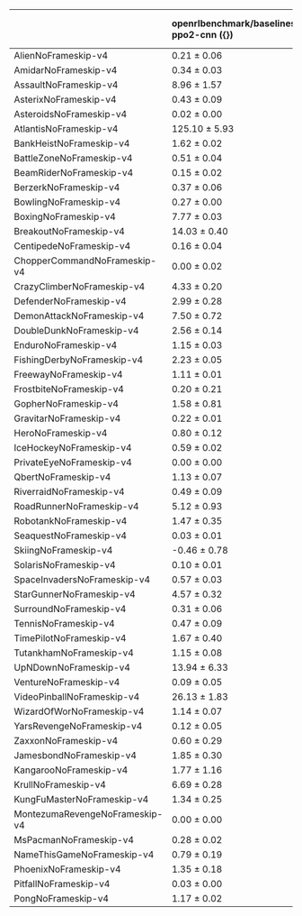 |                                | openrlbenchmark/baselines/baselines-ppo2-cnn ({})   | openrlbenchmark/envpool-atari/ppo_atari_envpool_xla_jax_truncation ({})   |
|:-------------------------------|:----------------------------------------------------|:--------------------------------------------------------------------------|
| AlienNoFrameskip-v4            | 0.21 ± 0.06                                         | 0.22 ± 0.05                                                               |
| AmidarNoFrameskip-v4           | 0.34 ± 0.03                                         | 0.49 ± 0.02                                                               |
| AssaultNoFrameskip-v4          | 8.96 ± 1.57                                         | 11.60 ± 0.50                                                              |
| AsterixNoFrameskip-v4          | 0.43 ± 0.09                                         | 0.57 ± 0.06                                                               |
| AsteroidsNoFrameskip-v4        | 0.02 ± 0.00                                         | 0.02 ± 0.00                                                               |
| AtlantisNoFrameskip-v4         | 125.10 ± 5.93                                       | 200.65 ± 34.21                                                            |
| BankHeistNoFrameskip-v4        | 1.62 ± 0.02                                         | 1.56 ± 0.05                                                               |
| BattleZoneNoFrameskip-v4       | 0.51 ± 0.04                                         | 0.52 ± 0.06                                                               |
| BeamRiderNoFrameskip-v4        | 0.15 ± 0.02                                         | 0.17 ± 0.02                                                               |
| BerzerkNoFrameskip-v4          | 0.37 ± 0.06                                         | 0.35 ± 0.09                                                               |
| BowlingNoFrameskip-v4          | 0.27 ± 0.00                                         | 0.16 ± 0.06                                                               |
| BoxingNoFrameskip-v4           | 7.77 ± 0.03                                         | 7.80 ± 0.01                                                               |
| BreakoutNoFrameskip-v4         | 14.03 ± 0.40                                        | 16.12 ± 0.50                                                              |
| CentipedeNoFrameskip-v4        | 0.16 ± 0.04                                         | 0.14 ± 0.01                                                               |
| ChopperCommandNoFrameskip-v4   | 0.00 ± 0.02                                         | 0.55 ± 0.13                                                               |
| CrazyClimberNoFrameskip-v4     | 4.33 ± 0.20                                         | 4.30 ± 0.17                                                               |
| DefenderNoFrameskip-v4         | 2.99 ± 0.28                                         | 2.93 ± 0.26                                                               |
| DemonAttackNoFrameskip-v4      | 7.50 ± 0.72                                         | 12.83 ± 2.20                                                              |
| DoubleDunkNoFrameskip-v4       | 2.56 ± 0.14                                         | 5.40 ± 0.46                                                               |
| EnduroNoFrameskip-v4           | 1.15 ± 0.03                                         | 1.37 ± 0.10                                                               |
| FishingDerbyNoFrameskip-v4     | 2.23 ± 0.05                                         | 2.22 ± 0.01                                                               |
| FreewayNoFrameskip-v4          | 1.11 ± 0.01                                         | 1.11 ± 0.01                                                               |
| FrostbiteNoFrameskip-v4        | 0.20 ± 0.21                                         | 0.05 ± 0.00                                                               |
| GopherNoFrameskip-v4           | 1.58 ± 0.81                                         | 1.04 ± 1.01                                                               |
| GravitarNoFrameskip-v4         | 0.22 ± 0.01                                         | 0.14 ± 0.01                                                               |
| HeroNoFrameskip-v4             | 0.80 ± 0.12                                         | 0.97 ± 0.09                                                               |
| IceHockeyNoFrameskip-v4        | 0.59 ± 0.02                                         | 0.55 ± 0.02                                                               |
| PrivateEyeNoFrameskip-v4       | 0.00 ± 0.00                                         | 0.00 ± 0.00                                                               |
| QbertNoFrameskip-v4            | 1.13 ± 0.07                                         | 1.29 ± 0.03                                                               |
| RiverraidNoFrameskip-v4        | 0.49 ± 0.09                                         | 0.47 ± 0.05                                                               |
| RoadRunnerNoFrameskip-v4       | 5.12 ± 0.93                                         | 5.75 ± 0.10                                                               |
| RobotankNoFrameskip-v4         | 1.47 ± 0.35                                         | 0.98 ± 0.57                                                               |
| SeaquestNoFrameskip-v4         | 0.03 ± 0.01                                         | 0.03 ± 0.01                                                               |
| SkiingNoFrameskip-v4           | -0.46 ± 0.78                                        | 0.44 ± 0.28                                                               |
| SolarisNoFrameskip-v4          | 0.10 ± 0.01                                         | 0.07 ± 0.01                                                               |
| SpaceInvadersNoFrameskip-v4    | 0.57 ± 0.03                                         | 0.67 ± 0.12                                                               |
| StarGunnerNoFrameskip-v4       | 4.57 ± 0.32                                         | 4.82 ± 0.25                                                               |
| SurroundNoFrameskip-v4         | 0.31 ± 0.06                                         | 0.28 ± 0.10                                                               |
| TennisNoFrameskip-v4           | 0.47 ± 0.09                                         | 0.76 ± 0.51                                                               |
| TimePilotNoFrameskip-v4        | 1.67 ± 0.40                                         | 2.02 ± 0.84                                                               |
| TutankhamNoFrameskip-v4        | 1.15 ± 0.08                                         | 1.35 ± 0.18                                                               |
| UpNDownNoFrameskip-v4          | 13.94 ± 6.33                                        | 35.28 ± 17.87                                                             |
| VentureNoFrameskip-v4          | 0.09 ± 0.05                                         | 0.00 ± 0.00                                                               |
| VideoPinballNoFrameskip-v4     | 26.13 ± 1.83                                        | 42.36 ± 12.27                                                             |
| WizardOfWorNoFrameskip-v4      | 1.14 ± 0.07                                         | 1.39 ± 0.13                                                               |
| YarsRevengeNoFrameskip-v4      | 0.12 ± 0.05                                         | 1.16 ± 0.11                                                               |
| ZaxxonNoFrameskip-v4           | 0.60 ± 0.29                                         | 0.52 ± 0.37                                                               |
| JamesbondNoFrameskip-v4        | 1.85 ± 0.30                                         | 2.03 ± 0.39                                                               |
| KangarooNoFrameskip-v4         | 1.77 ± 1.16                                         | 1.49 ± 0.11                                                               |
| KrullNoFrameskip-v4            | 6.69 ± 0.28                                         | 7.33 ± 0.25                                                               |
| KungFuMasterNoFrameskip-v4     | 1.34 ± 0.25                                         | 1.30 ± 0.07                                                               |
| MontezumaRevengeNoFrameskip-v4 | 0.00 ± 0.00                                         | 0.00 ± 0.00                                                               |
| MsPacmanNoFrameskip-v4         | 0.28 ± 0.02                                         | 0.34 ± 0.09                                                               |
| NameThisGameNoFrameskip-v4     | 0.79 ± 0.19                                         | 0.63 ± 0.02                                                               |
| PhoenixNoFrameskip-v4          | 1.35 ± 0.18                                         | 2.17 ± 0.07                                                               |
| PitfallNoFrameskip-v4          | 0.03 ± 0.00                                         | 0.02 ± 0.01                                                               |
| PongNoFrameskip-v4             | 1.17 ± 0.02                                         | 1.17 ± 0.01                                                               |